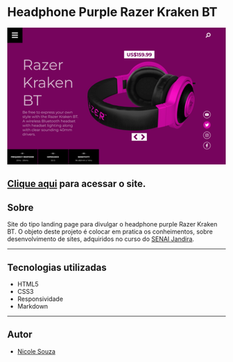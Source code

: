 # Headphone Purple Razer Kraken BT

![](./img/desktop.png)

[Clique aqui](https://nicanico.github.io/headphone-purple/) para acessar o site.
---
## Sobre 
Site do tipo landing page para divulgar o headphone purple Razer Kraken BT.
O objeto deste projeto é colocar em pratica os conheimentos, sobre desenvolvimento de sites, adquiridos no curso do [SENAI Jandira](https://jandira.sp.senai.br/).

---
## Tecnologias utilizadas
- HTML5
- CSS3
- Responsividade
- Markdown

---
## Autor
- [Nicole Souza](https://github.com/nicanico)